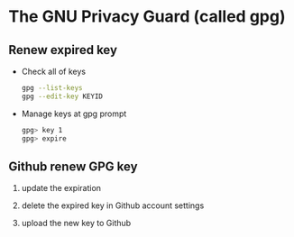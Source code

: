 # The GNU Privacy Guard (called gpg)

## Renew expired key
  - Check all of keys
    ```bash
    gpg --list-keys
    gpg --edit-key KEYID
    ```

  - Manage keys at gpg prompt
    ```bash
    gpg> key 1
    gpg> expire
    ```

## Github renew GPG key
  1. update the expiration

  2. delete the expired key in Github account settings

  3. upload the new key to Github

